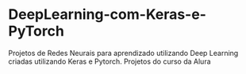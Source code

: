 # DeepLearning-com-Keras-e-PyTorch
Projetos de Redes Neurais para aprendizado utilizando Deep Learning criadas utilizando Keras e Pytorch. Projetos do curso da Alura
